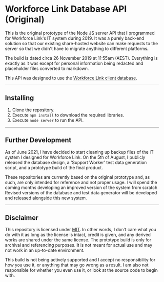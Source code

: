 # Workforce Link Database API (Original)

This is the original prototype of the Node JS server API that I programmed for Workforce Link's IT system during 2019. It was a purely back-end solution so that our existing share-hosted website can make requests to the server so that we didn't have to migrate anything to different platforms.

The build is dated circa 26 November 2019 at 11:55am (AEST). Everything is exactly as it was except for personal information being redacted and placeholder files converted to markdown.

This API was designed to use the [Workforce Link client database](https://github.com/tjohnston-softdev/worklink-database).

---

## Installing

1. Clone the repository.
2. Execute `npm install` to download the required libraries.
3. Execute `node server` to run the API.

---

## Further Development

As of June 2021, I have decided to start cleaning up backup files of the IT system I designed for Workforce Link. On the 5th of August, I publicly released the database design, a 'Support Worker' test data generation script, and a prototype build of the final product.

These repositories are currently based on the original prototype and, as such, are only intended for reference and not proper usage. I will spend the coming months developing an improved version of the system from scratch. Revised versions of the database and test data generator will be developed and released alongside this new system.

---

## Disclaimer

This repository is licensed under [MIT](https://opensource.org/licenses/MIT). In other words, I don't care what you do with it as long as the license is intact, credit is given, and any derived works are shared under the same license. The prototype build is only for archival and referencing purposes. It is not meant for actual use and may not work in an up-to-date environment.

This build is not being actively supported and I accept no responsibility for how you use it, or anything that may go wrong as a result. I am also not responsible for whether you even use it, or look at the source code to begin with.

